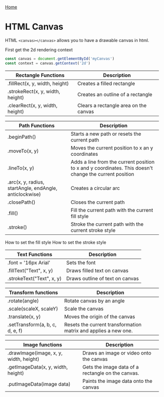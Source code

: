 [Home](./README.md)

# HTML Canvas

HTML `<canvas></canvas>` allows you to have a drawable canvas in html.

First get the 2d rendering context

```javascript
const canvas = document.getElementById('myCanvas')
const context = canvas.getContext('2d')
```

| Rectangle Functions              | Description                           |
|----------------------------------|---------------------------------------|
| .fillRect(x, y, width, height)   | Creates a filled rectangle            |
| .strokeRect(x, y, width, height) | Creates an outline of a rectangle     |
| .clearRect(x, y, width, height)  | Clears a rectangle area on the canvas |

| Path Functions                                          | Description                                                                                            |
|---------------------------------------------------------|--------------------------------------------------------------------------------------------------------|
| .beginPath()                                            | Starts a new path or resets the current path                                                           |
| .moveTo(x, y)                                           | Moves the current position to x an y coordinates                                                       |
| .lineTo(x, y)                                           | Adds a line from the current position to x and y coordinates. This doesn't change the current position |
| .arc(x, y, radius, startAngle, endAngle, anticlockwise) | Creates a circular arc                                                                                 |
| .closePath()                                            | Closes the current path                                                                                |
| .fill()                                                 | Fill the current path with the current fill style                                                      |
| .stroke()                                               | Stroke the current path with the current stroke style                                                  |

How to set the fill style
How to set the stroke style


| Text Functions            | Description                     |
|---------------------------|---------------------------------|
| .font = '16px Arial'      | Sets the font                   |
| .fillText("Text", x, y)   | Draws filled text on canvas     |
| .strokeText("Text", x, y) | Draws outline of text on canvas |

| Transform functions             | Description                                                     |
|---------------------------------|-----------------------------------------------------------------|
| .rotate(angle)                  | Rotate canvas by an angle                                       |
| .scale(scaleX, scaleY)          | Scale the canvas                                                |
| .translate(x, y)                | Moves the origin of the canvas                                  |
| .setTransform(a, b, c, d, e, f) | Resets the current transformation matrix and applies a new one. |

| Image functions                        | Description                                       |
|----------------------------------------|---------------------------------------------------|
| .drawImage(image, x, y, width, height) | Draws an image or video onto the canvas           |
| .getImageData(x, y, width, height)     | Gets the image data of a rectangle on the canvas. |
| .putImageData(image data)              | Paints the image data onto the canvas             |
